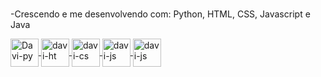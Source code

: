###

-Crescendo e me desenvolvendo com: Python, HTML, CSS, Javascript e Java

<div style="display: inline-block;">
  
  <a href="https://github.com/Meclovin69"/>

  <img align="center" alt="Davi-py"  width="45" src="https://cdn.jsdelivr.net/gh/devicons/devicon/icons/python/python-plain.svg" />
  <img align="center" alt="davi-ht" width="45"  src="https://cdn.jsdelivr.net/gh/devicons/devicon/icons/html5/html5-original.svg" />
  <img align="center" alt="davi-cs" width="45" src="https://cdn.jsdelivr.net/gh/devicons/devicon/icons/css3/css3-original.svg" />
  <img align="center" alt="davi-js" width="45" src="https://cdn.jsdelivr.net/gh/devicons/devicon/icons/javascript/javascript-original.svg" />
  <img align="center" alt="davi-js" width="45" src="https://cdn.jsdelivr.net/gh/devicons/devicon/icons/java/java-original.svg" />
  
 
  
  
<!-- <a href="https://www.linkedin.com/in/davi-almeida-b0335024a/"> <br>
   Meu Perfil linkedin <img align="center" alt="davi-js" width="45" src="https://cdn.jsdelivr.net/gh/devicons/devicon/icons/linkedin/linkedin-original.svg" />
  </a>  
 -->  


</div>


